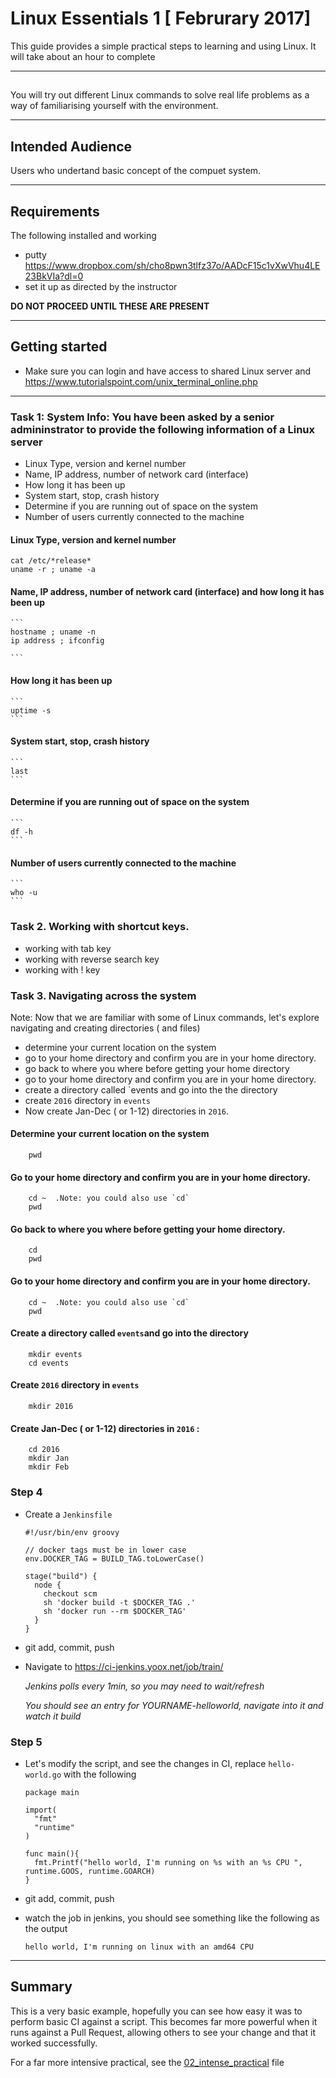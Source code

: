 #  Linux Essentials 1 [ Februrary 2017]

This guide provides a simple practical steps to learning and using Linux. It will take about an hour to complete

---

## 

You will try out different Linux commands to  solve real life problems as a way of familiarising yourself with the environment.

---

## Intended Audience

Users who undertand basic concept of the compuet system.

---

## Requirements

The following installed and working

- putty https://www.dropbox.com/sh/cho8pwn3tlfz37o/AADcF15c1vXwVhu4LE23BkVIa?dl=0 
- set it up as directed by the instructor

**DO NOT PROCEED UNTIL THESE ARE PRESENT**

---

## Getting started

- Make sure you can login and have access to shared Linux server and https://www.tutorialspoint.com/unix_terminal_online.php

---

###  Task 1: System Info: You have been asked by a senior admininstrator to provide the following information of a Linux server

- Linux Type, version and kernel number 
- Name, IP address, number of network card (interface) 
- How long it has been up 
- System start, stop, crash history
- Determine if you are running out of space on the system
- Number of users currently connected to the machine

#### Linux Type, version and kernel number

    cat /etc/*release*
    uname -r ; uname -a

#### Name, IP address, number of network card (interface) and how long it has been up

    ```
    hostname ; uname -n
    ip address ; ifconfig

    ```

#### How long it has been up 

    ```
    uptime -s
    ```

#### System start, stop, crash history

    ```
    last
    ```
#### Determine if you are running out of space on the system 

    ```
    df -h
    ```

#### Number of users currently connected to the machine

    ```
    who -u
    ```

### Task 2. Working with shortcut keys.

- working with tab key
- working with reverse search key
- working with ! key 

### Task 3. Navigating across the system

Note: Now that we are familiar with some of Linux commands, let's explore navigating and creating directories ( and files)

- determine your current location on the system
- go to your home directory and confirm you are in your home directory.
- go back to where you where before getting your home directory
- go to your home directory and confirm you are in your home directory.
- create a directory called `events and  go into the the directory
- create `2016` directory in `events`
- Now create Jan-Dec ( or 1-12) directories in `2016`.

####  Determine your current location on the system
        pwd

####  Go to your home directory and confirm you are in your home directory.
        cd ~  .Note: you could also use `cd`
        pwd
####  Go back to where you where before getting your home directory.
        cd  
        pwd
####  Go to your home directory and confirm you are in your home directory. 
        cd ~  .Note: you could also use `cd`
        pwd

####  Create a directory called `events`and go into the directory
        mkdir events
        cd events

####  Create `2016` directory in `events`
        mkdir 2016

####  Create Jan-Dec ( or 1-12) directories in `2016` : 
        cd 2016
        mkdir Jan 
        mkdir Feb 
        

### Step 4

- Create a `Jenkinsfile`

    ```
    #!/usr/bin/env groovy

    // docker tags must be in lower case
    env.DOCKER_TAG = BUILD_TAG.toLowerCase()

    stage("build") {
      node {
        checkout scm
        sh 'docker build -t $DOCKER_TAG .'
        sh 'docker run --rm $DOCKER_TAG'
      }
    }
    ```

- git add, commit, push

- Navigate to https://ci-jenkins.yoox.net/job/train/

    _Jenkins polls every 1min, so you may need to wait/refresh_

    _You should see an entry for YOURNAME-helloworld, navigate into it and watch it build_

### Step 5

- Let's modify the script, and see the changes in CI, replace `hello-world.go` with the following

    ```
    package main

    import(
      "fmt"
      "runtime"
    )

    func main(){
      fmt.Printf("hello world, I'm running on %s with an %s CPU ", runtime.GOOS, runtime.GOARCH)
    }
    ```

- git add, commit, push

- watch the job in jenkins, you should see something like the following as the output

    ```
    hello world, I'm running on linux with an amd64 CPU
    ```

---

## Summary

This is a very basic example, hopefully you can see how easy it was to perform basic CI against a script.  This becomes far more powerful when it runs against a Pull Request, allowing others to see your change and that it worked successfully.

For a far more intensive practical, see the [02_intense_practical](02_intense_practical.md) file


